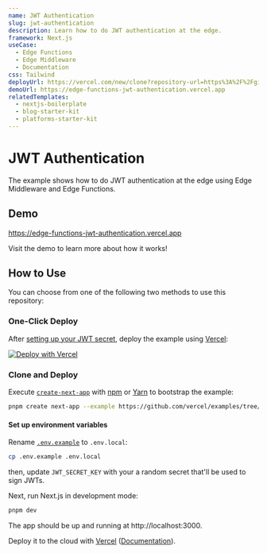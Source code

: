 ```yaml
---
name: JWT Authentication
slug: jwt-authentication
description: Learn how to do JWT authentication at the edge.
framework: Next.js
useCase:
  - Edge Functions
  - Edge Middleware
  - Documentation
css: Tailwind
deployUrl: https://vercel.com/new/clone?repository-url=https%3A%2F%2Fgithub.com%2Fvercel%2Fexamples%2Ftree%2Fmain%2Fedge-middleware%2Fjwt-authentication&env=JWT_SECRET_KEY&envDescription=Random%20secret%20that'll%20be%20used%20to%20sign%20JWTs&project-name=jwt-authentication&repo-name=jwt-authentication
demoUrl: https://edge-functions-jwt-authentication.vercel.app
relatedTemplates:
  - nextjs-boilerplate
  - blog-starter-kit
  - platforms-starter-kit
---
```


# JWT Authentication

The example shows how to do JWT authentication at the edge using Edge Middleware and Edge Functions.

## Demo

https://edge-functions-jwt-authentication.vercel.app

Visit the demo to learn more about how it works!

## How to Use

You can choose from one of the following two methods to use this repository:

### One-Click Deploy

After [setting up your JWT secret](#set-up-environment-variables), deploy the example using [Vercel](https://vercel.com?utm_source=github&utm_medium=readme&utm_campaign=vercel-examples):

[![Deploy with Vercel](https://vercel.com/button)](https://vercel.com/new/clone?repository-url=https%3A%2F%2Fgithub.com%2Fvercel%2Fexamples%2Ftree%2Fmain%2Fedge-middleware%2Fjwt-authentication&env=JWT_SECRET_KEY&envDescription=Random%20secret%20that'll%20be%20used%20to%20sign%20JWTs&project-name=jwt-authentication&repo-name=jwt-authentication)

### Clone and Deploy

Execute [`create-next-app`](https://github.com/vercel/next.js/tree/canary/packages/create-next-app) with [npm](https://docs.npmjs.com/cli/init) or [Yarn](https://yarnpkg.com/lang/en/docs/cli/create/) to bootstrap the example:

```bash
pnpm create next-app --example https://github.com/vercel/examples/tree/main/edge-middleware/jwt-authentication
```

#### Set up environment variables

Rename [`.env.example`](.env.example) to `.env.local`:

```bash
cp .env.example .env.local
```

then, update `JWT_SECRET_KEY` with your a random secret that'll be used to sign JWTs.

Next, run Next.js in development mode:

```bash
pnpm dev
```

The app should be up and running at http://localhost:3000.

Deploy it to the cloud with [Vercel](https://vercel.com/new?utm_source=github&utm_medium=readme&utm_campaign=edge-middleware-eap) ([Documentation](https://nextjs.org/docs/deployment)).
